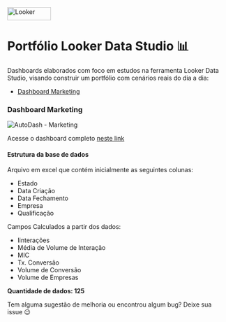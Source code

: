 <a href="https://lookerstudio.google.com/reporting/bdd38eb7-8997-4a82-aae6-9465d5fa9a2e" target="_blank">
                <img src="https://upload.wikimedia.org/wikipedia/commons/thumb/4/4c/Looker.svg/512px-Looker.svg.png" alt="Looker" width="100" height="30" />
        </a>

# Portfólio Looker Data Studio 📊        

Dashboards elaborados com foco em estudos na ferramenta Looker Data Studio, visando construir um portfólio com cenários reais do dia a dia:

- [Dashboard Marketing](https://github.com/gabrielsilves/looker-studio/tree/main/Dashboard%20Marketing)


### Dashboard Marketing

![AutoDash - Marketing](https://github.com/gabrielsilves/looker-studio/assets/123841776/89a49385-1bab-40d7-be14-8f12d5c5e437)

Acesse o dashboard completo [neste link](https://lookerstudio.google.com/reporting/bdd38eb7-8997-4a82-aae6-9465d5fa9a2e)

#### Estrutura da base de dados

Arquivo em excel que contém inicialmente as seguintes colunas:
- Estado
- Data Criação
- Data Fechamento
- Empresa
- Qualificação


Campos Calculados a partir dos dados:
- Iinterações
- Média de Volume de Interação
- MIC
- Tx. Conversão
- Volume de Conversão
- Volume de Empresas

**Quantidade de dados: 125** 




Tem alguma sugestão de melhoria ou encontrou algum bug? Deixe sua issue 😉
